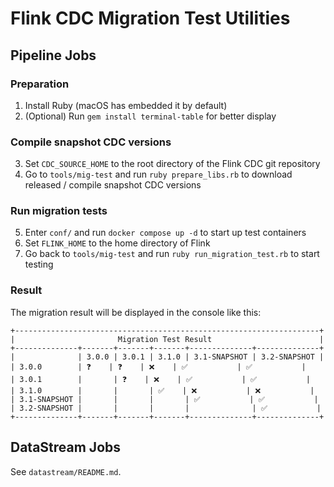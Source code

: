 # Flink CDC Migration Test Utilities

## Pipeline Jobs
### Preparation

1. Install Ruby (macOS has embedded it by default)
2. (Optional) Run `gem install terminal-table` for better display

### Compile snapshot CDC versions
3. Set `CDC_SOURCE_HOME` to the root directory of the Flink CDC git repository
4. Go to `tools/mig-test` and run `ruby prepare_libs.rb` to download released / compile snapshot CDC versions

### Run migration tests
5. Enter `conf/` and run `docker compose up -d` to start up test containers
6. Set `FLINK_HOME` to the home directory of Flink
7. Go back to `tools/mig-test` and run `ruby run_migration_test.rb` to start testing

### Result
The migration result will be displayed in the console like this:

```
+--------------------------------------------------------------------+
|                       Migration Test Result                        |
+--------------+-------+-------+-------+--------------+--------------+
|              | 3.0.0 | 3.0.1 | 3.1.0 | 3.1-SNAPSHOT | 3.2-SNAPSHOT |
| 3.0.0        | ❓    | ❓    | ❌    | ✅           | ✅           |
| 3.0.1        |       | ❓    | ❌    | ✅           | ✅           |
| 3.1.0        |       |       | ✅    | ❌           | ❌           |
| 3.1-SNAPSHOT |       |       |       | ✅           | ✅           |
| 3.2-SNAPSHOT |       |       |       |              | ✅           |
+--------------+-------+-------+-------+--------------+--------------+
```

## DataStream Jobs

See `datastream/README.md`.
